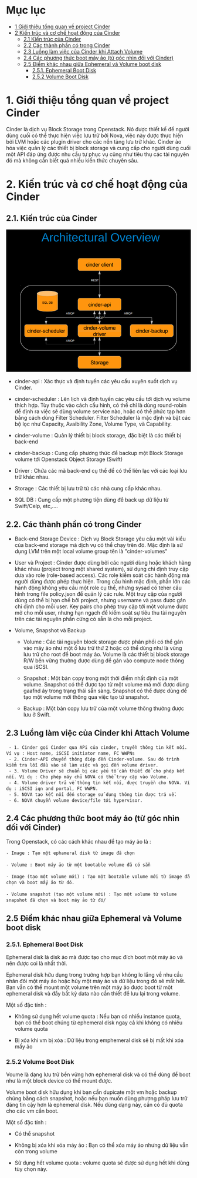 # Mục lục
 *	[1 Giới thiệu tổng quan về project Cinder](#1)
 *	[2 Kiến trúc và cơ chế hoạt động của Cinder](#2)
	*	[2.1 Kiến trúc của Cinder](#2.1)
	*	[2.2 Các thành phần có trong Cinder](#2.2)
	*	[2.3 Luồng làm việc của Cinder khi Attach Volume](#2.3)
	*	[2.4 Các phương thức boot máy ảo (từ góc nhìn đối với Cinder)](#2.4)
	*	[2.5 Điểm khác nhau giữa Ephemeral và Volume boot disk](#2.5)
		*	[2.5.1. Ephemeral Boot Disk](#2.5.1)
		*	[2.5.2 Volume Boot Disk](#2.5.2)

# 1. Giới thiệu tổng quan về project Cinder <a name="1"> </a>


Cinder là dịch vụ Block Storage trong Openstack. Nó được thiết kế để người dùng cuối có thể thực hiện việc lưu trữ bởi Nova, việc này được thực hiện bởi LVM hoặc các plugin driver cho các nền tảng lưu trữ khác. Cinder ảo hóa việc quản lý các thiết bị block storage và cung cấp cho người dùng cuối một API đáp ứng được nhu cầu tự phục vụ cũng như tiêu thụ các tài nguyên đó mà không cần biết quá nhiều kiến thức chuyên sâu.

# 2. Kiến trúc và cơ chế hoạt động của Cinder <a name="2"> </a>

## 2.1. Kiến trúc của Cinder <a name="2.1"> </a>

![cinder](/ManhDV/OpenStack/Cinder/images/cinder-achitecture.png)


 - cinder-api : Xác thực và định tuyến các yêu cầu xuyên suốt dịch vụ Cinder. 
 
 - cinder-scheduler : Lên lịch và định tuyến các yêu cầu tới dịch vụ volume thích hợp. Tùy thuộc vào cách cấu hình, có thể chỉ là dùng round-robin để định ra việc sẽ dùng volume service nào, hoặc có thể phức tạp hơn bằng cách dùng Filter Scheduler. Filter Scheduler là mặc định và bật các bộ lọc như Capacity, Avaibility Zone, Volume Type, và Capability.

 - cinder-volume : Quản lý thiết bị block storage, đặc biệt là các thiết bị back-end
 
 - cinder-backup : Cung cấp phương thức để backup một Block Storage volume tới Openstack Object Storage (Swift)
 
 - Driver : Chứa các mã back-end cụ thể để có thể liên lạc với các loại lưu trữ khác nhau.
 
 - Storage : Các thiết bị lưu trữ từ các nhà cung cấp khác nhau.

 - SQL DB : Cung cấp một phương tiện dùng để back up dữ liệu từ Swift/Celp, etc,....

 
## 2.2. Các thành phần có trong Cinder <a name="2.2"> </a>

 - Back-end Storage Device : Dịch vụ Block Storage yêu cầu một vài kiểu của back-end storage mà dịch vụ có thể chạy trên đó. Mặc định là sử dụng LVM trên một local volume group tên là "cinder-volumes"
 
 - User và Project : Cinder được dùng bởi các người dùng hoặc khách hàng khác nhau (project trong một shared system), sử dụng chỉ định truy cập dưa vào role (role-based access). Các role kiểm soát các hành động mà người dùng được phép thực hiện. Trong cấu hình mặc định, phần lớn các hành động không yêu cầu một role cụ thể, nhưng sysad có teher cấu hình trong file policy.json để quản lý các rule. Một truy cập của người dùng có thể bị hạn chế bởi project, nhưng username và pass được gán chỉ định cho mỗi user. Key pairs cho phép truy cập tới một volume được mở cho mỗi user, nhưng hạn ngạch để kiểm soát sự tiêu thu tài nguyên trên các tài nguyên phần cứng có sẵn là cho mỗi project.
 
 - Volume, Snapshot và Backup
	- Volume : Các tài nguyên block storage được phân phối có thể gán vào máy ảo như một ổ lưu trữ thứ 2 hoặc có thể dùng như là vùng lưu trữ cho root để boot máy ảo. Volume là các thiết bị block storage R/W bền vững thường được dùng để gán vào compute node thông qua iSCSI.
	
	- Snapshot : Một bản copy trong một thời điểm nhất định của một volume. Snapshot có thể được tạo từ một volume mà mới được dùng gaafnd ây trong trạng thái sẵn sàng. Snapshot có thể được dùng để tạo một volume mới thông qua việc tạo từ snapshot.
	
	- Backup : Một bản copy lưu trữ của một volume thông thường được lưu ở Swift.

## 2.3 Luồng làm việc của Cinder khi Attach Volume <a name="2.3"> </a>

	 - 1. Cinder gọi Cinder qua APi của cinder, truyền thông tin kết nối. Ví vụ : Host name, iSCSI initiator name, FC WWPNs
	 - 2. Cinder-API chuyển thông điệp đến Cinder-volume. Sau đó trình kiểm tra lỗi đầu vào sẽ làm việc và gọi đến volume driver.
	 - 3. Volume Driver sẽ chuẩn bị các yếu tố cần thiết để cho phép kết nối. Ví dụ : Cho phép máy chủ NOVA có thể truy cập vào Volume.
	 - 4. Volume driver trả về thông tin kết nối, được truyền cho NOVA. Ví dụ : iSCSI iqn and portal, FC WWPN.
	 - 5. NOVA tạo kết nối đến storage sử dụng thông tin được trả về.
	 - 6. NOVA chuyển volume device/file tới hypervisor.
	 
## 2.4 Các phương thức boot máy ảo (từ góc nhìn đối với Cinder) <a name="2.4"> </a>

Trong Openstack, có các cách khác nhau để tạo máy ảo là : 

	- Image : Tạo một ephameral disk từ image đã chọn
	
	- Volume : Boot máy ảo từ một bootable volume đã có sẵn
	
	- Image (tạo một volume mới) : Tạo một bootable volume mới từ image đã chọn và boot mấy ảo từ đó.
	
	- Volume snapshot (tạo một volume mới) : Tạo một volume từ volume snapshot đã chọn và boot máy ảo từ đó/
	
## 2.5 Điểm khác nhau giữa Ephemeral và Volume boot disk <a name="2.5"> </a>

### 2.5.1. Ephemeral Boot Disk <a name="2.5.1"> </a>

Ephemeral disk là disk ảo mà được tạo cho mục đích boot một máy ảo và nên được coi là nhất thời.

Ephemeral disk hữu dụng trong trường hợp bạn không lo lắng về nhu cầu nhân đôi một máy ảo hoặc hủy một máy ảo và dữ liệu trong đó sẽ mất hết. Bạn vẫn có thể mount một volume trên một máy ảo được boot từ một ephemeral disk và đẩy bất kỳ data nào cần thiết để lưu lại trong volume.

Một số đặc tính :

 - Không sử dụng hết volume quota : Nếu bạn có nhiều instance quota, bạn có thể boot chúng từ ephemeral disk ngay cả khi không có nhiều volume quota
 
 - Bị xóa khi vm bị xóa : Dữ liệu trong emphemeral disk sẽ bị mất khi xóa mấy ảo

### 2.5.2 Volume Boot Disk <a name="2.5.2"> </a>

Voume là dạng lưu trữ bền vững hơn ephemeral disk và có thể dùng để boot như là một block device có thể mount được.

Volume boot disk hữu dụng khi bạn cần dupicate một vm hoặc backup chúng bằng cách snapshot, hoặc nếu bạn muốn dùng phương pháp lưu trữ đáng tin cậy hơn là ephemeral disk. Nếu dùng dạng này, cần có đủ quota cho các vm cần boot.

Một số đặc tính : 

 -	Có thể snapshot
 
 - Không bị xóa khi xóa máy ảo : Bạn có thể xóa máy ảo nhưng dữ liệu vẫn còn trong volume
 
 - Sử dụng hết volume quota : volume quota sẽ được sử dụng hết khi dùng tùy chọn này.